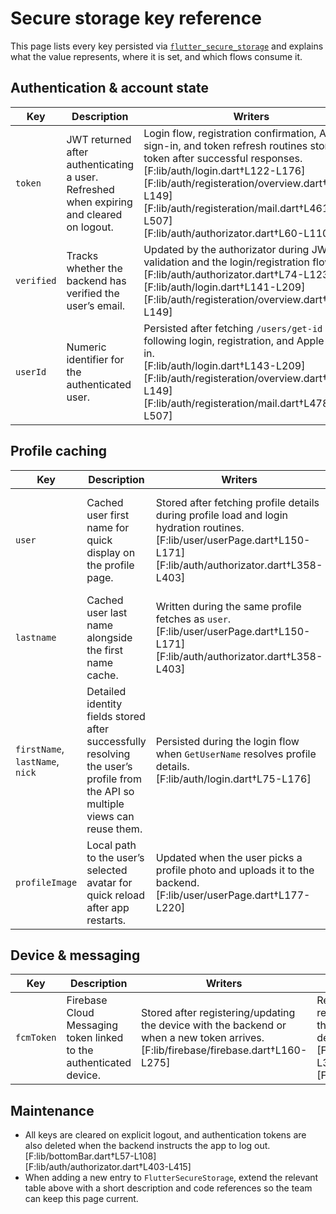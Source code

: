 # Secure storage key reference

This page lists every key persisted via [`flutter_secure_storage`](https://pub.dev/packages/flutter_secure_storage) and
explains what the value represents, where it is set, and which flows consume it.

## Authentication & account state

| Key        | Description | Writers | Consumers |
|------------|-------------|---------|-----------|
| `token`    | JWT returned after authenticating a user. Refreshed when expiring and cleared on logout. | Login flow, registration confirmation, Apple sign-in, and token refresh routines store the token after successful responses.<br>[F:lib/auth/login.dart†L122-L176]<br>[F:lib/auth/registeration/overview.dart†L109-L149]<br>[F:lib/auth/registeration/mail.dart†L461-L507]<br>[F:lib/auth/authorizator.dart†L60-L110] | Required for API requests throughout the app (e.g., fetching user info, syncing recordings, Firebase device registration).<br>[F:lib/user/userPage.dart†L150-L195]<br>[F:lib/database/databaseNew.dart†L718-L745]<br>[F:lib/firebase/firebase.dart†L201-L275] |
| `verified` | Tracks whether the backend has verified the user’s email. | Updated by the authorizator during JWT validation and the login/registration flows.<br>[F:lib/auth/authorizator.dart†L74-L123]<br>[F:lib/auth/login.dart†L141-L209]<br>[F:lib/auth/registeration/overview.dart†L121-L149] | Used to decide whether to route the user to verification screens when offline or at startup.<br>[F:lib/auth/authorizator.dart†L112-L141] |
| `userId`   | Numeric identifier for the authenticated user. | Persisted after fetching `/users/get-id` following login, registration, and Apple sign-in.<br>[F:lib/auth/login.dart†L143-L209]<br>[F:lib/auth/registeration/overview.dart†L121-L149]<br>[F:lib/auth/registeration/mail.dart†L478-L507] | Queried when uploading recordings, fetching profile data, and linking device registrations to a user.<br>[F:lib/database/databaseNew.dart†L1042-L1088]<br>[F:lib/user/userPage.dart†L150-L195]<br>[F:lib/firebase/firebase.dart†L160-L214] |

## Profile caching

| Key      | Description | Writers | Consumers |
|----------|-------------|---------|-----------|
| `user`   | Cached user first name for quick display on the profile page. | Stored after fetching profile details during profile load and login hydration routines.<br>[F:lib/user/userPage.dart†L150-L171]<br>[F:lib/auth/authorizator.dart†L358-L403] | Read to populate UI before making a network call and to render greetings in shared UI components.<br>[F:lib/user/userPage.dart†L140-L175]<br>[F:lib/bottomBar.dart†L57-L108] |
| `lastname` | Cached user last name alongside the first name cache. | Written during the same profile fetches as `user`.<br>[F:lib/user/userPage.dart†L150-L171]<br>[F:lib/auth/authorizator.dart†L358-L403] | Accessed with `user` for offline profile display and cleared during logout.<br>[F:lib/user/userPage.dart†L140-L175]<br>[F:lib/bottomBar.dart†L57-L108] |
| `firstName`, `lastName`, `nick` | Detailed identity fields stored after successfully resolving the user’s profile from the API so multiple views can reuse them. | Persisted during the login flow when `GetUserName` resolves profile details.<br>[F:lib/auth/login.dart†L75-L176] | Read on the profile screen to render the greeting while offline.<br>[F:lib/user/userPage.dart†L65-L73] |
| `profileImage` | Local path to the user’s selected avatar for quick reload after app restarts. | Updated when the user picks a profile photo and uploads it to the backend.<br>[F:lib/user/userPage.dart†L177-L220] | Not currently read from secure storage; the profile screen keeps the path in memory after upload for immediate display.<br>[F:lib/user/userPage.dart†L256-L299] |

## Device & messaging

| Key      | Description | Writers | Consumers |
|----------|-------------|---------|-----------|
| `fcmToken` | Firebase Cloud Messaging token linked to the authenticated device. | Stored after registering/updating the device with the backend or when a new token arrives.<br>[F:lib/firebase/firebase.dart†L160-L275] | Retrieved when refreshing device registrations and removed when the user signs out or deletes the device record.<br>[F:lib/firebase/firebase.dart†L230-L305]<br>[F:lib/bottomBar.dart†L57-L108] |

## Maintenance

- All keys are cleared on explicit logout, and authentication tokens are also deleted when the backend instructs the app to log out.<br>[F:lib/bottomBar.dart†L57-L108]<br>[F:lib/auth/authorizator.dart†L403-L415]
- When adding a new entry to `FlutterSecureStorage`, extend the relevant table above with a short description and code references so the team can keep this page current.


